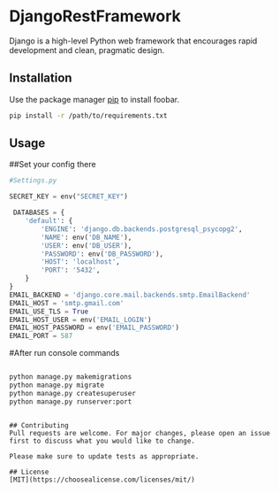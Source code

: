 # DjangoRestFramework

Django is a high-level Python web framework that encourages rapid development and clean, pragmatic design.

## Installation

Use the package manager [pip](https://pip.pypa.io/en/stable/) to install foobar.

```bash
pip install -r /path/to/requirements.txt
```

## Usage
##Set your config there
```python
#Settings.py

SECRET_KEY = env("SECRET_KEY")

 DATABASES = {
    'default': {
        'ENGINE': 'django.db.backends.postgresql_psycopg2',
        'NAME': env('DB_NAME'),
        'USER': env('DB_USER'),
        'PASSWORD': env('DB_PASSWORD'),
        'HOST': 'localhost',
        'PORT': '5432',
    }
}
EMAIL_BACKEND = 'django.core.mail.backends.smtp.EmailBackend'
EMAIL_HOST = 'smtp.gmail.com'
EMAIL_USE_TLS = True
EMAIL_HOST_USER = env('EMAIL_LOGIN')
EMAIL_HOST_PASSWORD = env('EMAIL_PASSWORD')
EMAIL_PORT = 587
```

#After run console commands
```bash

python manage.py makemigrations
python manage.py migrate
python manage.py createsuperuser
python manage.py runserver:port

```


```

## Contributing
Pull requests are welcome. For major changes, please open an issue first to discuss what you would like to change.

Please make sure to update tests as appropriate.

## License
[MIT](https://choosealicense.com/licenses/mit/)